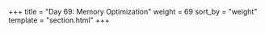 +++
title = "Day 69: Memory Optimization"
weight = 69
sort_by = "weight"
template = "section.html"
+++
